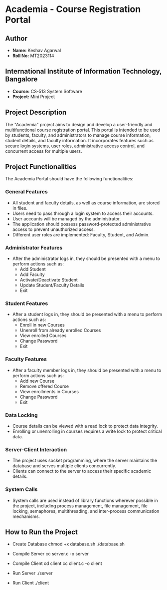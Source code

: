# Academia - Course Registration Portal

## Author
- **Name:** Keshav Agarwal
- **Roll No:** MT2023114

## International Institute of Information Technology, Bangalore
- **Course:** CS-513 System Software
- **Project:** Mini Project

## Project Description
The "Academia" project aims to design and develop a user-friendly and multifunctional course registration portal. This portal is intended to be used by students, faculty, and administrators to manage course information, student details, and faculty information. It incorporates features such as secure login systems, user roles, administrative access control, and concurrent access for multiple users.

## Project Functionalities
The Academia Portal should have the following functionalities:

### General Features
- All student and faculty details, as well as course information, are stored in files.
- Users need to pass through a login system to access their accounts.
- User accounts will be managed by the administrator.
- The application should possess password-protected administrative access to prevent unauthorized access.
- Different user roles are implemented: Faculty, Student, and Admin.

### Administrator Features
- After the administrator logs in, they should be presented with a menu to perform actions such as:
  - Add Student
  - Add Faculty
  - Activate/Deactivate Student
  - Update Student/Faculty Details
  - Exit

### Student Features
- After a student logs in, they should be presented with a menu to perform actions such as:
  - Enroll in new Courses
  - Unenroll from already enrolled Courses
  - View enrolled Courses
  - Change Password
  - Exit

### Faculty Features
- After a faculty member logs in, they should be presented with a menu to perform actions such as:
  - Add new Course
  - Remove offered Course
  - View enrollments in Courses
  - Change Password
  - Exit

### Data Locking
- Course details can be viewed with a read lock to protect data integrity.
- Enrolling or unenrolling in courses requires a write lock to protect critical data.

### Server-Client Interaction
- The project uses socket programming, where the server maintains the database and serves multiple clients concurrently.
- Clients can connect to the server to access their specific academic details.

### System Calls
- System calls are used instead of library functions wherever possible in the project, including process management, file management, file locking, semaphores, multithreading, and inter-process communication mechanisms.


## How to Run the Project

- Create Database
chmod +x database.sh
./database.sh

- Compile Server
cc server.c -o server

- Compile Client
cd client
cc client.c -o client

- Run Server
./server

- Run Client
./client

